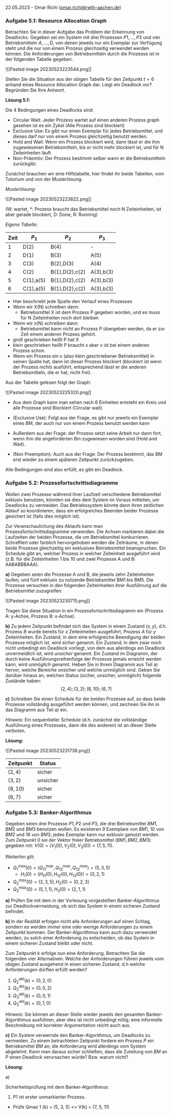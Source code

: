 22.05.2023 - Omar Richi (omar.richi@rwth-aachen.de)

### Aufgabe 5.1: Resource Allocation Graph

Betrachten Sie in dieser Aufgabe das Problem der Erkennung von Deadlocks. Gegeben sei ein System mit drei Prozessen $P1, . . . , P3$ und vier Betriebsmitteln $A, . . . ,D$, von denen jeweils nur ein Exemplar zur Verfügung steht und die nur von einem Prozess gleichzeitig verwendet werden können. Die
Anforderungen von Betriebsmitteln durch die Prozesse ist in der folgenden Tabelle gegeben.

![[Pasted image 20230523223544.png]]

Stellen Sie die Situation aus der obigen Tabelle für den Zeitpunkt $t = 6$ anhand eines Resource Allocation Graph dar. Liegt ein Deadlock vor? Begründen Sie Ihre Antwort.

**Lösung 5.1:**

Die 4 Bedingungen eines Deadlocks sind:

- Circular Wait: Jeder Prozess wartet auf einen anderen Prozess graph gesehen ist es ein Zykel (Alle Prozess sind blockiert)
- Exclusive Use: Es gibt nur einen Exemplar für jedes Betriebsmittel, und dieses darf nur von einem Prozess gleichzeitig benutzt werden.
- Hold and Wait: Wenn ein Prozess blockiert wird, dann lässt er die ihm zugewiesenen Betriebsmitteln, bis er nicht mehr blockiert ist, und für N Zeiteinheiten läuft
- Non-Präemtiv: Der Prozess bestimmt selber wann er die Betriebsmitteln zurückgibt.

Zunächst brauchen wir eine Hilfstabelle, hier findet ihr beide Tabellen, vom Tutorium und von der Musterlösung.

*Musterlösung:* 

![[Pasted image 20230523223822.png]]

(W: wartet, \*: Prozess braucht das Betriebsmittel noch N Zeiteinheiten, ist aber gerade blockiert, D: Done, R: Running)

*Eigene Tabelle:*

| Zeit | $P_1$     | $P_2$          | $P_3$     |
| ---- | --------- | -------------- | --------- |
| 1    | D(2)      | B(4)           | -         |
| 2    | D(1)      | B(3)           | A(5)      |
| 3    | C(3)      | B(2),D(3)      | A(4)      |
| 4    | C(2)      | B(1),D(2),c(2) | A(3),b(3) |
| 5    | C(1),a(5) | B(1),D(2),c(2) | A(3),b(3) |
| 6    | C(1),a(5) | B(1),D(2),c(2) | A(3),b(3) | 

- Hier beschriebt jede Spalte den Verlauf eines Prozesses
- Wenn wir X(N) schreiben dann:
	- Betriebsmittel X ist dem Prozess P gegeben worden, und es muss für N Zeiteinheiten noch dort bleiben
- Wenn wir x(N) schreiben dann:
	- Betriebsmittel *kann* nicht an Prozess P übergeben werden, da er zur Zeit einem anderen Prozess gehört.
- groß geschrieben heißt P hat X
- klein geschrieben heißt P braucht x aber x ist bei einem anderen Prozess schon.
- Wenn ein Prozess ein x (also klein geschriebener Betriebsmittel) in seinen Spalte hat, dann ist dieser Prozess blockiert (blockiert ist wenn der Prozess *nichts* ausführt, entsprechend lässt er die anderen Betriebsmitteln, die er hat, nicht frei).

Aus der Tabelle gelesen folgt der Graph:

![[Pasted image 20230523225320.png]]

- Aus dem Graph kann man sehen nach 6 Einheiten entsteht ein Kreis und alle Prozesse sind Blockiert (Circular wait)

- (Exclusive Use): Folgt aus der Frage, es gibt nur jeweils ein Exemplar eines BM, der auch nur von einem Prozess benutzt werden kann
- Außerdem aus der Frage: der Prozess setzt seine Arbeit nur dann fort, wenn ihm die angeforderten Bm zugewiesen worden sind (Hold and Wait).
- (Non Preemption): Auch aus der Frage: Der Prozess bestimmt, das BM erst wieder zu einem späteren Zeitpunkt zurückzugeben.

Alle Bedingungen sind also erfüllt, es gibt ein Deadlock.

### Aufgabe 5.2: Prozessfortschrittsdiagramme

Wollen zwei Prozesse während ihrer Laufzeit verschiedene Betriebsmittel exklusiv benutzen, könnten sie dies dem System im Voraus mitteilen, um Deadlocks zu vermeiden. Das Betriebssystem könnte dann ihren zeitlichen Ablauf so koordinieren, dass ein erfolgreiches Beenden beider Prozesse gesichert ist (falls dies möglich ist).

Zur Veranschaulichung des Ablaufs kann man Prozessfortschrittsdiagramme verwenden. Die Achsen markieren dabei die Laufzeiten der beiden Prozesse, die um Betriebsmittel konkurrieren. Schraffiert oder farblich hervorgehoben werden die Zeiträume, in denen beide Prozesse gleichzeitig ein exklusives Betriebsmittel beanspruchen. Ein Schedule gibt an, welcher Prozess in welcher Zeiteinheit ausgeführt wird (z.B. für die Zeiteinheiten 1 bis 10 und zwei Prozesse A und B: AABABBBAAA).

**a)** Gegeben seien die Prozesse A und B, die jeweils zehn Zeiteinheiten laufen, und fünf exklusiv zu nutzende Betriebsmittel BM1 bis BM5. Die Prozesse versuchen in den folgenden Zeiteinheiten ihrer Ausführung auf die Betriebsmittel zuzugreifen:

![[Pasted image 20230523230715.png]]

Tragen Sie diese Situation in ein Prozessfortschrittsdiagramm ein (Prozess A: y-Achse, Prozess B: x-Achse).

**b)** Zu jedem Zeitpunkt befindet sich das System in einem Zustand $(x, y)$, d.h. Prozess $B$ wurde bereits für $x$ Zeiteinheiten ausgeführt, Prozess $A$ für $y$ Zeiteinheiten. Ein Zustand, in dem eine erfolgreiche Beendigung der beiden Prozesse möglich ist, wird _sicher_ genannt. Ein Zustand, in dem zwar noch nicht unbedingt ein Deadlock vorliegt, von dem aus allerdings ein Deadlock unvermeidlich ist, wird _unsicher_ genannt. Ein Zustand im Diagramm, der durch keine Ausführungsreihenfolge der Prozesse jemals erreicht werden kann, wird _unmöglich_ genannt. Heben Sie in Ihrem Diagramm aus Teil a) hervor, welche Bereiche unsicher und welche unmöglich sind. Geben Sie darüber hinaus an, welchen Status (sicher, unsicher, unmöglich) folgende Zustände haben:
$$(2, 4); (3, 2); (8, 10); (6, 7)$$

**c)** Schreiben Sie einen Schedule für die beiden Prozesse auf, so dass beide Prozesse vollständig ausgeführt werden können, und zeichnen Sie ihn in das Diagramm aus Teil a) ein. 

*Hinweis*: Ein sequentieller Schedule (d.h. zunächst die vollständige Ausführung eines Prozesses,
dann die des anderen) ist an dieser Stelle verboten.

**Lösung:**

![[Pasted image 20230523231738.png]]

| Zeitpunkt | Status   |
| --------- | -------- |
| $(2,4)$   | sicher   |
| $(3,2)$   | unsicher |
| $(8,10)$  | sicher   |
| $(6,7)$   | sicher   |

### Aufgabe 5.3: Banker-Algorithmus

Gegeben seien drei Prozesse $P1, P2$ und $P3$, die drei Betriebsmittel $BM1, BM2$ und $BM3$ benutzen wollen. Es existieren $9$ Exemplare von $BM1$, $10$ von $BM2$ und $16$ von $BM3$; jedes Exemplar kann nur exklusiv genutzt werden. Zum Zeitpunkt $0$ sei der Vektor freier Betriebsmittel $(BM1, BM2, BM3)$ gegeben mit: $V(0) = (V_1(0), V_2(0), V_3(0)) = (7, 5, 11)$.

Weiterhin gilt:
- $Q_1^{max}(0) = (Q_{11}^{max}, Q_{12}^{max}, Q_{13}^{max}) = (5,3,5)$
	- $H_1(0) = (H_{11}(0),H_{12}(0),H_{13}(0)) = (0,2,1)$
- $Q_2^{max}(0) = (2,3,5), H_2(0) = (0,2,3)$
- $Q_3^{max}(0) = (5,1,1), H_3(0) = (2,1,1)$ 

**a)** Prüfen Sie mit dem in der Vorlesung vorgestellten Banker-Algorithmus zur Deadlockvermeidung, ob sich das System in einem sicheren Zustand befindet.

**b)** In der Realität erfolgen nicht alle Anforderungen auf einen Schlag, sondern es werden immer eine oder wenige Anforderungen zu einem Zeitpunkt kommen. Der Banker-Algorithmus kann auch dazu verwendet werden, zu solch einer Anforderung zu entscheiden, ob das System in einem sicheren Zustand bleibt oder nicht.

Zum Zeitpunkt $k$ erfolge nun eine Anforderung. Betrachten Sie die folgenden vier Alternativen. Welche der Anforderungen führen jeweils vom obigen Zustand ausgehend in einen sicheren Zustand, d.h welche Anforderungen dürften erfüllt werden?

1. $Q_2^{akt}(k)=(0,2,0)$
2. $Q_2^{akt}(k)=(0,0,2)$
3. $Q_3^{akt}(k)=(0,0,1)$
4. $Q_3^{akt}(k)=(0,1,0)$


*Hinweis:* Sie können an dieser Stelle wieder jeweils den gesamten Banker-Algorithmus ausführen, aber dies ist nicht unbedingt nötig; eine informelle Beschreibung mit korrekter Argumentation reicht auch aus.

**c)** Ein System verwernde den Banker-Algorithmus, um Deadlocks zu vermeiden. Zu einem betrachteten Zeitpunkt fordere ein Prozess $P$ ein Betriebsmittel $BM$ an; die Anforderung wird allerdings vom System abgelehnt. Kann man daraus sicher schließen, dass die Zuteilung von $BM$ an $P$ einen Deadlock verursachen würde? Bzw. warum nicht?

**Lösung:**

a)

Sicherheitsprüfung mit dem Banker-Algorithmus: 

1. P1 ist erster unmarkierter Prozess.
- Prüfe Qmax 1
(k) = (5, 3, 5) <= V(k) = (7, 5, 11)